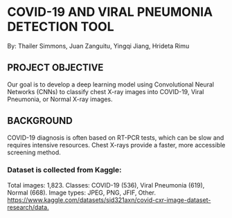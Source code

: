 # COVID-19 AND VIRAL PNEUMONIA DETECTION TOOL
By: Thailer Simmons, Juan Zanguitu, Yingqi Jiang, Hrideta Rimu​
## PROJECT OBJECTIVE​
Our goal is to develop a deep learning model using Convolutional Neural Networks (CNNs) to classify chest X-ray images into COVID-19, Viral Pneumonia, or Normal X-ray images.​
## BACKGROUND ​
COVID-19 diagnosis is often based on RT-PCR tests, which can be slow and requires intensive resources. Chest X-rays provide a faster, more accessible screening method. ​

### Dataset is collected from Kaggle:​
Total images: 1,823.​
Classes: COVID-19 (536), Viral Pneumonia (619), Normal (668).​ Image types: JPEG, PNG, JFIF, Other.​
https://www.kaggle.com/datasets/sid321axn/covid-cxr-image-dataset-research/data.​
